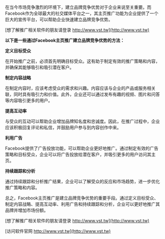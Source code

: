 在当今市场竞争激烈的环境下，建立品牌竞争优势对于企业来说至关重要。而Facebook作为全球最大的社交媒体平台之一，其主页推广功能为企业提供了一个巨大的宣传平台，可以帮助企业快速建立品牌竞争优势。

[想了解推广相关软件的朋友请登录 http://www.vst.tw](http://www.vst.tw)

**以下是一些通过Facebook主页推广建立品牌竞争优势的方法：**

**定义目标受众**

在开始推广之前，必须首先明确目标受众。这有助于制定有效的推广策略和内容，并确保其能够吸引和吸引潜在客户。

**制定内容战略**

在制定内容时，应该考虑受众的需求和兴趣。内容应该与企业的产品或服务相关联，同时具有吸引力和价值。此外，企业还可以通过发布有趣的视频、图片和问答等内容吸引更多的用户。

**提高互动率**

与受众的互动可以帮助企业增加品牌知名度和忠诚度。因此，在推广过程中，企业应该积极回复评论和私信，并鼓励用户参与到内容创作中来。

**利用广告**

Facebook提供了广告投放功能，可以帮助企业更好地推广。通过制定有效的广告策略和目标受众，企业可以将广告投放给潜在客户，并吸引更多的用户访问其主页。

**持续跟踪和分析**

通过持续跟踪和分析推广结果，企业可以了解受众的反应和市场趋势，进一步优化推广策略和内容。

总之，Facebook主页推广是建立品牌竞争优势的重要手段。通过定义目标受众、制定内容战略、提高互动率、利用广告和持续跟踪和分析，企业可以更好地推广其品牌并增加市场份额。

[想了解推广相关软件的朋友请登录 http://www.vst.tw](http://www.vst.tw)


[访问软件官网 http://www.vst.tw](http://www.vst.tw)
